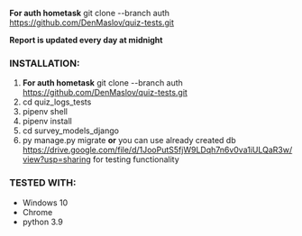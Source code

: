 **For auth hometask**  git clone --branch auth  https://github.com/DenMaslov/quiz-tests.git 

**Report is updated every day at midnight**

### INSTALLATION:
1. **For auth hometask**  git clone --branch auth  https://github.com/DenMaslov/quiz-tests.git
2. cd quiz_logs_tests
3. pipenv shell
4. pipenv install
5. cd survey_models_django
6. py manage.py migrate **or** you can use already created db https://drive.google.com/file/d/1JooPutS5fjW9LDqh7n6v0va1iULQaR3w/view?usp=sharing for testing functionality


### TESTED WITH:
* Windows 10
* Chrome
* python 3.9

